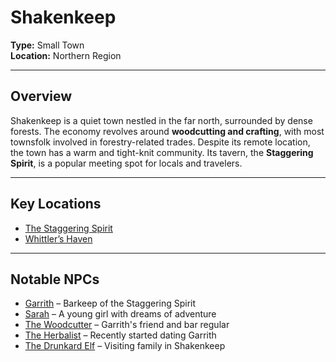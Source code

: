 # Shakenkeep  
**Type:** Small Town  
**Location:** Northern Region  

---

## Overview  
Shakenkeep is a quiet town nestled in the far north, surrounded by dense forests. The economy revolves around **woodcutting and crafting**, with most townsfolk involved in forestry-related trades. Despite its remote location, the town has a warm and tight-knit community. Its tavern, the **Staggering Spirit**, is a popular meeting spot for locals and travelers.  

---

## Key Locations  
- [The Staggering Spirit](Staggering_Spirit.md)  
- [Whittler’s Haven](Whittlers_Haven.md)  

---

## Notable NPCs  
- [Garrith](Garrith.md) – Barkeep of the Staggering Spirit  
- [Sarah](Sarah.md) – A young girl with dreams of adventure  
- [The Woodcutter](Woodcutter.md) – Garrith's friend and bar regular  
- [The Herbalist](Herbalist.md) – Recently started dating Garrith  
- [The Drunkard Elf](Drunkard_Elf.md) – Visiting family in Shakenkeep  
